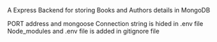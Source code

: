 A Express Backend for storing Books and Authors details in MongoDB 

PORT address and mongoose Connection string is hided in .env file
Node_modules and .env file is added in gitignore file
